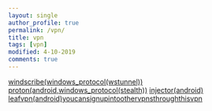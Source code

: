 ```yaml
---
layout: single
author_profile: true
permalink: /vpn/
title: vpn
tags: [vpn]
modified: 4-10-2019
comments: true
---
```


[windscribe(windows_protocol(wstunnel))](https://windscribe.com)
[proton(android,windows_protocol(stealth))](https://protonvpn.com)
[injector(android)](https://play.google.com/store/apps/details?id=com.evozi.injector&hl=en&gl=US)
[leafvpn(android)youcansignupintoothervpnsthroughthisvpn](https://play.google.com/store/apps/details?id=com.leaf.and.aleaf&hl=en&gl=US)



